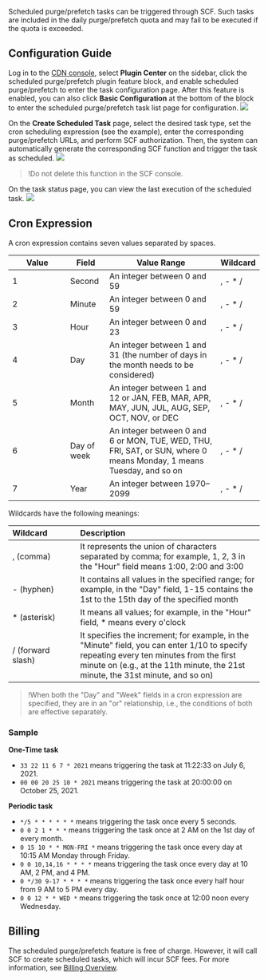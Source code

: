 Scheduled purge/prefetch tasks can be triggered through SCF. Such tasks are included in the daily purge/prefetch quota and may fail to be executed if the quota is exceeded.

## Configuration Guide

Log in to the [CDN console](https://console.cloud.tencent.com/cdn), select **Plugin Center** on the sidebar, click the scheduled purge/prefetch plugin feature block, and enable scheduled purge/prefetch to enter the task configuration page. After this feature is enabled, you can also click **Basic Configuration** at the bottom of the block to enter the scheduled purge/prefetch task list page for configuration.
![](https://qcloudimg.tencent-cloud.cn/raw/b9280a8a6abff68fcd732651482e4aeb.png)

On the **Create Scheduled Task** page, select the desired task type, set the cron scheduling expression (see the example), enter the corresponding purge/prefetch URLs, and perform SCF authorization. Then, the system can automatically generate the corresponding SCF function and trigger the task as scheduled.
![](https://qcloudimg.tencent-cloud.cn/raw/f3ebd58524dbe4c0892c3a587c05b1f1.png)

>!Do not delete this function in the SCF console.

On the task status page, you can view the last execution of the scheduled task.
![](https://qcloudimg.tencent-cloud.cn/raw/80c812e712164b648b3cb57da98a8e51.png)

## Cron Expression

A cron expression contains seven values separated by spaces.

<table>
<thead>
<tr>
<th style="width:100px">Value</th>
<th>Field</th>
<th>Value Range</th>
<th>Wildcard</th>
</tr>
</thead>
<tbody><tr>
<td>1</td>
<td>Second</td>
<td>An integer between 0 and 59</td>
<td>,  - * /</td>
</tr>
<tr>
<td>2</td>
<td>Minute</td>
<td>An integer between 0 and 59</td>
<td>,  - * /</td>
</tr>
<tr>
<td>3</td>
<td>Hour</td>
<td>An integer between 0 and 23</td>
<td>,  - * /</td>
</tr>
<tr>
<td>4</td>
<td>Day</td>
<td>An integer between 1 and 31 (the number of days in the month needs to be considered)</td>
<td>,  - * /</td>
</tr>
<tr>
<td>5</td>
<td>Month</td>
<td>An integer between 1 and 12 or JAN, FEB, MAR, APR, MAY, JUN, JUL, AUG, SEP, OCT, NOV, or DEC</td>
<td>,  - * /</td>
</tr>
<tr>
<td>6</td>
<td>Day of week</td>
<td>An integer between 0 and 6 or MON, TUE, WED, THU, FRI, SAT, or SUN, where 0 means Monday, 1 means Tuesday, and so on</td>
<td>,  - * /</td>
</tr>
<tr>
<td>7</td>
<td>Year</td>
<td>An integer between 1970–2099</td>
<td>,  - * /</td>
</tr>
</tbody></table>

Wildcards have the following meanings:

<table>
<thead>
<tr>
<th align="left" style="width:120px">Wildcard</th>
<th align="left">Description</th>
</tr>
</thead>
<tbody><tr>
<td align="left">, (comma)</td>
<td align="left">It represents the union of characters separated by comma; for example, 1, 2, 3 in the "Hour" field means 1:00, 2:00 and 3:00</td>
</tr>
<tr>
<td align="left">- (hyphen)</td>
<td align="left">It contains all values in the specified range; for example, in the "Day" field, 1-15 contains the 1st to the 15th day of the specified month</td>
</tr>
<tr>
<td align="left">* (asterisk)</td>
<td align="left">It means all values; for example, in the "Hour" field, * means every o'clock</td>
</tr>
<tr>
<td align="left">/ (forward slash)</td>
<td align="left">It specifies the increment; for example, in the "Minute" field, you can enter 1/10 to specify repeating every ten minutes from the first minute on (e.g., at the 11th minute, the 21st minute, the 31st minute, and so on)</td>
</tr>
</tbody></table>


>!When both the "Day" and "Week" fields in a cron expression are specified, they are in an "or" relationship, i.e., the conditions of both are effective separately.


### Sample

**One-Time task**

- `33 22 11 6 7 * 2021` means triggering the task at 11:22:33 on July 6, 2021.
- `00 00 20 25 10 * 2021` means triggering the task at 20:00:00 on October 25, 2021.

**Periodic task**

- `*/5 * * * * * *` means triggering the task once every 5 seconds.
- `0 0 2 1 * * *` means triggering the task once at 2 AM on the 1st day of every month.
- `0 15 10 * * MON-FRI *` means triggering the task once every day at 10:15 AM Monday through Friday.
- `0 0 10,14,16 * * * *` means triggering the task once every day at 10 AM, 2 PM, and 4 PM.
- `0 */30 9-17 * * * *` means triggering the task once every half hour from 9 AM to 5 PM every day.
- `0 0 12 * * WED *` means triggering the task once at 12:00 noon every Wednesday.

## Billing

The scheduled purge/prefetch feature is free of charge. However, it will call SCF to create scheduled tasks, which will incur SCF fees. For more information, see [Billing Overview](https://intl.cloud.tencent.com/document/product/583/17299).

